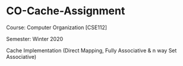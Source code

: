 # CO-Cache-Assignment
<p>Course: Computer Organization [CSE112]</p>
<p>Semester: Winter 2020</p>
<p>Cache Implementation (Direct Mapping, Fully Associative &amp; n way Set Associative)</p>
